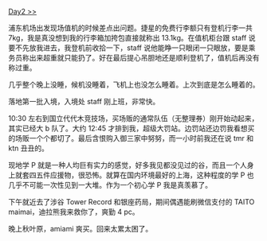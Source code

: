 [Day2 >>](/post/chu-xing-da-yun-dong-hui-zhi-lv-%20-%20Day2%20-%20-yuan-meng-xue-ma-xian-di-%EF%BC%81.html)

浦东机场出发现场值机的时候差点出问题。捷星的免费行李额只有登机行李一共 7kg，我是真没想到我的行李箱加挎包直接就称出 13.1kg。在值机柜台跟 staff 说要不先放我进去，我登机前收拾一下，staff 说他能睁一只眼闭一只眼放，要是乘务员称出来超重就只能扔了。好在最后提心吊胆地还是顺利登机了，值机后再没有称过重。

几乎整个晚上没睡，候机没睡着，飞机上也没怎么睡着。上次到底是怎么睡着的。

落地第一批入境，入境处 staff 刚上班，非常快。

10:30 左右到国立代代木竞技场，买场贩的通常队伍（无整理券）刚开始动起来，其实已经大 b 队了。大约 12:45 才排到我，超级大罚站。边罚站还边罚我看想买的场贩一个个都切了。最后含恨购入御三家中努努，而一小时前我还在说 tmr 和 ktn 丑丑的。

现地学 P 就是一种人均巨有实力的感觉，好多我见都没见过的谷，而且一个人身上就套四五件应援物，很恐怖。就算在国内环境最好的上海，这种程度的学 P 也几乎不可能一次性见到一大堆。作为一个初心学 P 我是真羡慕了。

下午就近去了涉谷 Tower Record 和银座药局，期间偶遇能刷微信支付的 TAITO maimai，迪拉熊我来救你了，爽勤 4 pc。

晚上秋叶原，amiami 爽买。回来太累太困了。